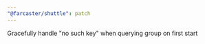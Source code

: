 ```yaml
---
"@farcaster/shuttle": patch
---
```


Gracefully handle "no such key" when querying group on first start

